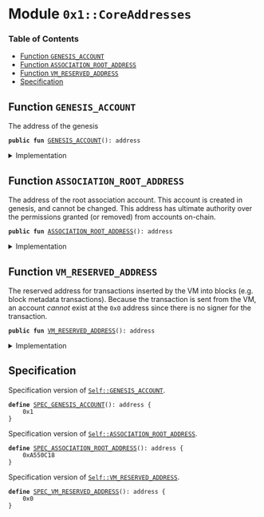 
<a name="0x1_CoreAddresses"></a>

# Module `0x1::CoreAddresses`

### Table of Contents

-  [Function `GENESIS_ACCOUNT`](#0x1_CoreAddresses_GENESIS_ACCOUNT)
-  [Function `ASSOCIATION_ROOT_ADDRESS`](#0x1_CoreAddresses_ASSOCIATION_ROOT_ADDRESS)
-  [Function `VM_RESERVED_ADDRESS`](#0x1_CoreAddresses_VM_RESERVED_ADDRESS)
-  [Specification](#0x1_CoreAddresses_Specification)



<a name="0x1_CoreAddresses_GENESIS_ACCOUNT"></a>

## Function `GENESIS_ACCOUNT`

The address of the genesis


<pre><code><b>public</b> <b>fun</b> <a href="#0x1_CoreAddresses_GENESIS_ACCOUNT">GENESIS_ACCOUNT</a>(): address
</code></pre>



<details>
<summary>Implementation</summary>


<pre><code><b>public</b> <b>fun</b> <a href="#0x1_CoreAddresses_GENESIS_ACCOUNT">GENESIS_ACCOUNT</a>(): address {
    0x1
}
</code></pre>



</details>

<a name="0x1_CoreAddresses_ASSOCIATION_ROOT_ADDRESS"></a>

## Function `ASSOCIATION_ROOT_ADDRESS`

The address of the root association account. This account is
created in genesis, and cannot be changed. This address has
ultimate authority over the permissions granted (or removed) from
accounts on-chain.


<pre><code><b>public</b> <b>fun</b> <a href="#0x1_CoreAddresses_ASSOCIATION_ROOT_ADDRESS">ASSOCIATION_ROOT_ADDRESS</a>(): address
</code></pre>



<details>
<summary>Implementation</summary>


<pre><code><b>public</b> <b>fun</b> <a href="#0x1_CoreAddresses_ASSOCIATION_ROOT_ADDRESS">ASSOCIATION_ROOT_ADDRESS</a>(): address {
    0xA550C18
}
</code></pre>



</details>

<a name="0x1_CoreAddresses_VM_RESERVED_ADDRESS"></a>

## Function `VM_RESERVED_ADDRESS`

The reserved address for transactions inserted by the VM into blocks (e.g.
block metadata transactions). Because the transaction is sent from
the VM, an account _cannot_ exist at the
<code>0x0</code> address since there
is no signer for the transaction.


<pre><code><b>public</b> <b>fun</b> <a href="#0x1_CoreAddresses_VM_RESERVED_ADDRESS">VM_RESERVED_ADDRESS</a>(): address
</code></pre>



<details>
<summary>Implementation</summary>


<pre><code><b>public</b> <b>fun</b> <a href="#0x1_CoreAddresses_VM_RESERVED_ADDRESS">VM_RESERVED_ADDRESS</a>(): address {
    0x0
}
</code></pre>



</details>

<a name="0x1_CoreAddresses_Specification"></a>

## Specification

Specification version of
<code><a href="#0x1_CoreAddresses_GENESIS_ACCOUNT">Self::GENESIS_ACCOUNT</a></code>.


<a name="0x1_CoreAddresses_SPEC_GENESIS_ACCOUNT"></a>


<pre><code><b>define</b> <a href="#0x1_CoreAddresses_SPEC_GENESIS_ACCOUNT">SPEC_GENESIS_ACCOUNT</a>(): address {
    0x1
}
</code></pre>


Specification version of
<code><a href="#0x1_CoreAddresses_ASSOCIATION_ROOT_ADDRESS">Self::ASSOCIATION_ROOT_ADDRESS</a></code>.


<a name="0x1_CoreAddresses_SPEC_ASSOCIATION_ROOT_ADDRESS"></a>


<pre><code><b>define</b> <a href="#0x1_CoreAddresses_SPEC_ASSOCIATION_ROOT_ADDRESS">SPEC_ASSOCIATION_ROOT_ADDRESS</a>(): address {
    0xA550C18
}
</code></pre>


Specification version of
<code><a href="#0x1_CoreAddresses_VM_RESERVED_ADDRESS">Self::VM_RESERVED_ADDRESS</a></code>.


<a name="0x1_CoreAddresses_SPEC_VM_RESERVED_ADDRESS"></a>


<pre><code><b>define</b> <a href="#0x1_CoreAddresses_SPEC_VM_RESERVED_ADDRESS">SPEC_VM_RESERVED_ADDRESS</a>(): address {
    0x0
}
</code></pre>
